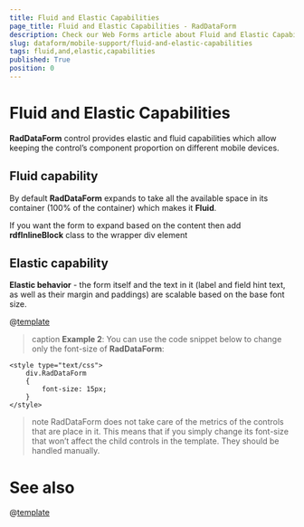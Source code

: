 ```yaml
---
title: Fluid and Elastic Capabilities
page_title: Fluid and Elastic Capabilities - RadDataForm
description: Check our Web Forms article about Fluid and Elastic Capabilities.
slug: dataform/mobile-support/fluid-and-elastic-capabilities
tags: fluid,and,elastic,capabilities
published: True
position: 0
---
```


# Fluid and Elastic Capabilities

**RadDataForm** control provides elastic and fluid capabilities which allow keeping the control’s component proportion on different mobile devices.

## Fluid capability

By default **RadDataForm** expands to take all the available space in its container (100% of the container) which makes it **Fluid**.

If you want the form to expand based on the content then add **rdfInlineBlock** class to the wrapper div element

## Elastic capability

**Elastic behavior** - the form itself and the text in it (label and field hint text, as well as their margin and paddings) are scalable based on the base font size.

@[template](/_templates/common/font-size-notes.md#note-and-example "control: RadDataForm")

>caption **Example 2**: You can use the code snippet below to change only the font-size of **RadDataForm**:

````ASPNET
<style type="text/css">
    div.RadDataForm
    {
        font-size: 15px;
    }
</style>
````

>note RadDataForm does not take care of the metrics of the controls that are place in it. This means that if you simply change its font-size that won’t affect the child controls in the template. They should be handled manually.
>

# See also
@[template](/_templates/common/font-size-notes.md#related-resources)
